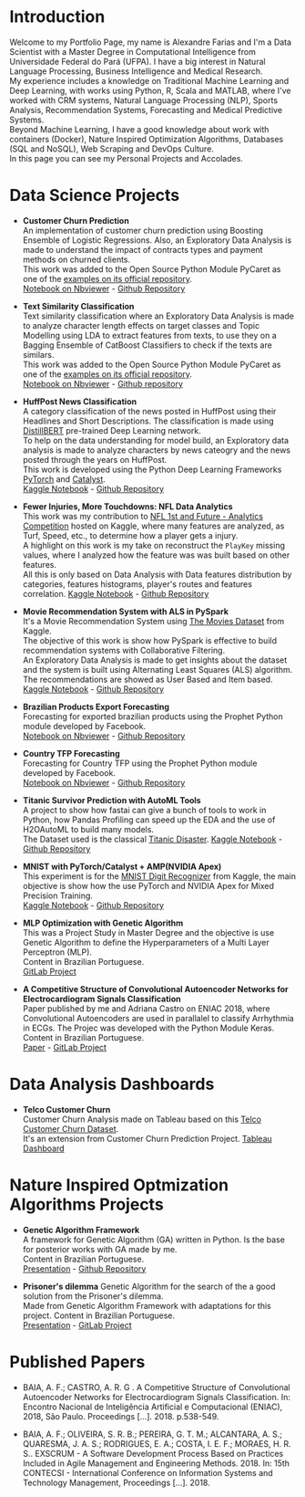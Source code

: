 # Introduction

Welcome to my Portfolio Page, my name is Alexandre Farias and I'm a Data Scientist with a Master Degree in Computational Intelligence from Universidade Federal do Pará (UFPA). I have a big interest in Natural Language Processing, Business Intelligence and Medical Research. <br>
My experience includes a knowledge on Traditional Machine Learning and Deep Learning, with works using Python, R, Scala and MATLAB, where I've worked with CRM systems, Natural Language Processing (NLP), Sports Analysis, Recommendation Systems, Forecasting and Medical Predictive Systems.<br>
Beyond Machine Learning, I have a good knowledge about work with containers (Docker), Nature Inspired Optimization Algorithms, Databases (SQL and NoSQL), Web Scraping and DevOps Culture.<br>
In this page you can see my Personal Projects and Accolades.<br>

# Data Science Projects
* **Customer Churn Prediction**<br>
An implementation of customer churn prediction using Boosting Ensemble of Logistic Regressions. Also, an Exploratory Data Analysis is made to understand the impact of contracts types and payment methods on churned clients.<br>
This work was added to the Open Source Python Module PyCaret as one of the [examples on its official repository](https://github.com/pycaret/pycaret/blob/master/examples/PyCaret%202%20Customer%20Churn%20Prediction.ipynb).<br>
[Notebook on Nbviewer](https://nbviewer.jupyter.org/github/pycaret/pycaret/blob/master/examples/PyCaret%202%20Customer%20Churn%20Prediction.ipynb) - [Github Repository](https://github.com/alfarias/customer-churn-prediction)

* **Text Similarity Classification**<br>
Text similarity classification where an Exploratory Data Analysis is made to analyze character length effects on target classes and Topic Modelling using LDA to extract features from texts, to use they on a Bagging Ensemble of CatBoost Classifiers to check if the texts are similars. <br>
This work was added to the Open Source Python Module PyCaret as one of the [examples on its official repository](https://github.com/pycaret/pycaret/blob/master/examples/PyCaret%202%20Text%20Similarity%20Classification.ipynb).<br>
[Notebook on Nbviewer](https://nbviewer.jupyter.org/github/alfarias/text-similarity-classification/blob/master/notebooks/main.ipynb) - [Github repository](https://github.com/alfarias/text-similarity-classification)

* **HuffPost News Classification**<br>
A category classification of the news posted in HuffPost using their Headlines and Short Descriptions. The classification is made using [DistillBERT](https://arxiv.org/abs/1910.01108) pre-trained Deep Learning network.<br>
To help on the data understanding for model build, an Exploratory data analysis is made to analyze characters by news cateogry and the news posted through the years on HuffPost. <br>
This work is developed using the Python Deep Learning Frameworks [PyTorch](https://pytorch.org/) and [Catalyst](https://github.com/catalyst-team/catalyst).<br>
[Kaggle Notebook](https://www.kaggle.com/alfarias/huffpost-news-classification-with-distilbert) - [Github Repository](https://github.com/alfarias/news-classification-distilbert)


* **Fewer Injuries, More Touchdowns: NFL Data Analytics**<br>
This work was my contribution to [NFL 1st and Future - Analytics Competition]() hosted on Kaggle, where many features are analyzed, as Turf, Speed, etc., to determine how a player gets a injury.<br>
A highlight on this work is my take on reconstruct the `PlayKey` missing values, where I analyzed how the feature was was built based on other features. <br>
All this is only based on Data Analysis with Data features distribution by categories, features histograms, player's routes and features correlation.
[Kaggle Notebook](https://www.kaggle.com/alfarias/fewer-injuries-more-touchdowns-data-analytics) - [Github Repository](https://github.com/alfarias/nfl-injuries-analytics)

* **Movie Recommendation System with ALS in PySpark**<br>
It's a Movie Recommendation System using [The Movies Dataset](https://www.kaggle.com/rounakbanik/the-movies-dataset) from Kaggle.<br> The objective of this work is show how PySpark is effective to build recommendation systems with Collaborative Filtering. <br>
An Exploratory Data Analysis is made to get insights about the dataset and the system is built using Alternating Least Squares (ALS) algorithm.<br>
The recommendations are showed as User Based and Item based.<br>
[Kaggle Notebook](https://www.kaggle.com/alfarias/movie-recommendation-system-with-als-in-pyspark) - [Github Repository](https://github.com/alfarias/pyspark-movie-recommendation-system)

* **Brazilian Products Export Forecasting**<br>
Forecasting for exported brazilian products using the Prophet Python module developed by Facebook.<br>
[Notebook on Nbviewer](https://nbviewer.jupyter.org/github/alfarias/forecasting-challenge-4i/blob/master/notebooks/case2.ipynb) - [Github Repository](https://github.com/alfarias/forecasting-challenge-4i)

* **Country TFP Forecasting**<br>
Forecasting for Country TFP using the Prophet Python module developed by Facebook.<br>
[Notebook on Nbviewer](https://nbviewer.jupyter.org/github/alfarias/forecasting-challenge-4i/blob/master/notebooks/case1.ipynb) - [Github Repository](https://github.com/alfarias/forecasting-challenge-4i)

* **Titanic Survivor Prediction with AutoML Tools**<br>
A project to show how fastai can give a bunch of tools to work in Python, how Pandas Profiling can speed up the EDA and the use of H2OAutoML to build many models.<br>
The Dataset used is the classical [Titanic Disaster](https://www.kaggle.com/c/titanic).
[Kaggle Notebook](https://www.kaggle.com/alfarias/fastanic-fastai-pandas-profiling-h2o-automl) - [Github Repository](https://github.com/alfarias/titanic_survivor_h2oautoml)

* **MNIST with PyTorch/Catalyst + AMP(NVIDIA Apex)**<br>
This experiment is for the [MNIST Digit Recognizer](https://www.kaggle.com/c/digit-recognizer) from Kaggle, the main objective is show how the use PyTorch and NVIDIA Apex for Mixed Precision Training.<br>
[Kaggle Notebook](https://www.kaggle.com/alfarias/mnist-with-pytorch-catalyst-amp-nvidia-apex) - [Github Repository](https://github.com/alfarias/digit-recognizer-catalyst-nvidia-apex)

* **MLP Optimization with Genetic Algorithm**<br>
This was a Project Study in Master Degree and the objective is use Genetic Algorithm to define the Hyperparameters of a Multi Layer Perceptron (MLP).<br>
Content in Brazilian Portuguese.<br>
[GitLab Project](https://gitlab.com/alfarias/ann-arrhythmia)

* **A Competitive Structure of Convolutional Autoencoder Networks for Electrocardiogram Signals Classification**<br>
Paper published by me and Adriana Castro on ENIAC 2018, where Convolutional Autoencoders are used in parallalel to classify Arrhythmia in ECGs. The Projec was developed with the Python Module Keras.
Content in Brazilian Portuguese.<br>
[Paper](https://sol.sbc.org.br/index.php/eniac/article/view/4446) - [GitLab Project](https://gitlab.com/alfarias/cae)

# Data Analysis Dashboards
* **Telco Customer Churn**<br>
Customer Churn Analysis made on Tableau based on this [Telco Customer Churn Dataset](https://www.kaggle.com/blastchar/telco-customer-churn).<br>
It's an extension from Customer Churn Prediction Project.
[Tableau Dashboard](https://public.tableau.com/profile/alexandre.farias#!/vizhome/Telco-Customers/ChurnDashboard)

# Nature Inspired Optmization Algorithms Projects
* **Genetic Algorithm Framework** <br>
A framework for Genetic Algorithm (GA) written in Python. Is the base for posterior works with GA made by me.<br>
Content in Brazilian Portuguese.<br>
[Presentation](https://raw.githubusercontent.com/alfarias/framework-ga/master/Apresenta%C3%A7%C3%A3o%20-%20Arcabou%C3%A7o%20do%20AG.pdf) - [Github Repository](https://github.com/alfarias/framework-ga)

* **Prisoner's dilemma**
Genetic Algorithm for the search of the a good solution from the Prisoner's dilemma.<br> Made from Genetic Algorithm Framework with adaptations for this project.
Content in Brazilian Portuguese.<br>
[Presentation](https://gitlab.com/alfarias/ga_dilemadosprisioneiros/-/blob/master/apresentacao_-_dilema_dos_prisioneiros.pdf) - [GitLab Project](https://gitlab.com/alfarias/ga_dilemadosprisioneiros)

# Published Papers

* BAIA, A. F.; CASTRO, A. R. G . A Competitive Structure of Convolutional Autoencoder Networks for Electrocardiogram Signals Classification. In: Encontro Nacional de Inteligência Artificial e Computacional (ENIAC), 2018, São Paulo. Proceedings [...]. 2018. p.538-549.

* BAIA, A. F.; OLIVEIRA, S. R. B.; PEREIRA, G. T. M.; ALCANTARA, A. S.; QUARESMA, J. A. S.; RODRIGUES, E. A.; COSTA, I. E. F.; MORAES, H. R. S.. EXSCRUM - A Software Development Process Based on Practices Included in Agile Management and Engineering Methods. 2018. In: 15th CONTECSI - International Conference on Information Systems and Technology Management,
Proceedings [...]. 2018.
